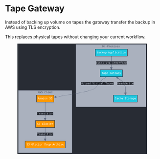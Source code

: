 # Tape Gateway

Instead of backing up volume on tapes the gateway transfer the backup in AWS using TLS encryption.

This replaces physical tapes without changing your current workflow.

<figure><img src="../../../../.gitbook/assets/image (2).png" alt=""><figcaption></figcaption></figure>
